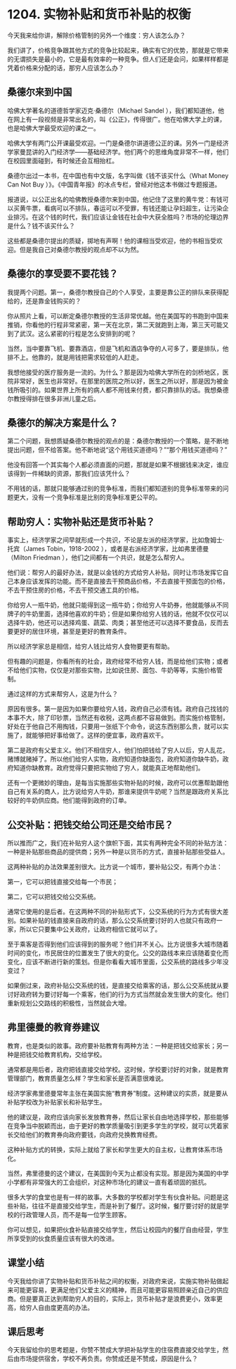 # 1204. 实物补贴和货币补贴的权衡
今天我来给你讲，解除价格管制的另外一个维度：穷人该怎么办？

我们讲了，价格竞争跟其他方式的竞争比较起来，确实有它的优势，那就是它带来的无谓损失是最小的，它是最有效率的一种竞争。但人们还是会问，如果样样都是凭着价格来分配的话，那穷人应该怎么办？
## 桑德尔来到中国
哈佛大学著名的道德哲学家迈克·桑德尔（Michael Sandel ），我们都知道他，他在网上有一段视频是非常出名的，叫《公正》，传得很广。他在哈佛大学上的课，也是哈佛大学最受欢迎的课之一。

哈佛大学有两门公开课最受欢迎。一门是桑德尔讲道德公正的课。另外一门是经济学家曼昆讲的入门经济学——基础经济学。他们两个的思维角度非常不一样，他们在校园里面碰到，有时候还会互相抬杠。

桑德尔出过一本书，在中国也有中文版，名字叫做《钱不该买什么（What Money Can Not Buy&nbsp;）》。《中国青年报》的冰点专栏，曾经对他这本书做过专题报道。

报道说，以公正出名的哈佛教授桑德尔来到中国，他记住了这里的黄牛党：有钱可以买黄牛票，看病可以不排队，春运可以不受罪，有钱还能让孕妇超生，让污染企业排污。在这个钱的时代，我们应该让金钱在社会中大获全胜吗？市场的伦理边界是什么？钱不该买什么？

这些都是桑德尔提出的质疑，掷地有声啊！他的课相当受欢迎，他的书相当受欢迎。但是我自己对桑德尔教授的观点却不以为然。
## 桑德尔的享受要不要花钱？
我提两个问题。第一，桑德尔教授自己的个人享受，主要是靠公正的排队来获得配给的，还是靠金钱购买的？ 

你从照片上看，可以断定桑德尔教授的生活非常优越。他在美国写的书跑到中国来推销，你看他的行程非常紧密，第一天在北京，第二天就跑到上海，第三天可能又到了武汉。这么紧密的行程是怎么安排到的呢？

当然，当中要靠飞机、要靠酒店，但是飞机和酒店争夺的人可多了，要是排队，他排不上。他靠的，就是用钱把需求较低的人赶走。

我想他接受的医疗服务是一流的。为什么？那是因为哈佛大学所在的剑桥地区，医院非常好，医生也非常好。在那里的医院之所以好，医生之所以好，那是因为被金钱所吸引的。如果世界上所有的病人都不用钱来付费，都只靠排队的话。我想桑德尔教授得排在很多非洲儿童之后。
## 桑德尔的解决方案是什么？
第二个问题，我想质疑桑德尔教授的观点的是：桑德尔教授的一个策略，是不断地提出问题，但不给答案。他不断地说“这个用钱买道德吗？”“那个用钱买道德吗？”

他没有回答一个其实每个人都必须直面的问题，那就是如果不根据钱来决定，谁应该得到一件稀缺的资源，那我们应该凭什么？

不用钱的话，那就只能够通过别的竞争标准，而我们都知道别的竞争标准带来的问题更大，没有一个竞争标准是比别的竞争标准更公平的。
## 帮助穷人：实物补贴还是货币补贴？
事实上，经济学家之间早就形成一个共识，不论是左派的经济学家，比如詹姆士·托宾（James Tobin，1918-2002 ），或者是右派经济学家，比如弗里德曼（Milton Friedman ），他们之间都有一个共识，就是怎么帮穷人。

他们说：帮穷人的最好办法，就是以金钱的方式给穷人补贴，同时让市场发挥它自己本身应该发挥的功能。而不是直接去干预商品价格，不去直接干预面包的价格，不去干预住房的价格，不去干预交通工具的价格。

你给穷人一瓶牛奶，他就只能得到这一瓶牛奶；你给穷人牛奶券，他就能够从不同牌子的牛奶里面，选择他喜欢的牛奶；但是如果你给穷人钱的话，他就不仅仅可以选择牛奶，他还可以选择鸡蛋、蔬菜、肉类；甚至他还可以选择不要食品，反而去要更好的居住环境，甚至是更好的教育条件。

所以经济学家总是相信，给穷人钱比给穷人食物要更有帮助。

但有趣的问题是，你看所有的社会，政府经常不给穷人钱，而是给他们实物；或者不给他们实物，仅仅是对那些实物，比如说住房、面包、牛奶等等，实施价格管制。

通过这样的方式来帮穷人，这是为什么？

原因有很多。第一是因为如果你要给穷人钱，政府自己必须有钱。政府自己找钱的本事不大，除了印钞票，当然还有收税，这两点都不容易做到。而实施价格管制，好处在于他自己不用掏钱，只要用一张纸下个命令，说这东西别那么贵，就可以实施了，就能够把好事给做了。这样的便宜事，政府喜欢干。

第二是政府有父爱主义。他们不相信穷人，他们怕把钱给了穷人以后，穷人乱花，赌博就赌掉了。所以他们给穷人实物，政府知道你缺面包，政府知道你缺牛奶，政府知道你缺教育。政府觉得只要把实物给了穷人，就能真正地帮助他们。

还有一个更微妙的理由，是每当实施那些实物补贴的时候，政府可以优惠帮助跟他自己有关系的商人，比方说给穷人牛奶，那谁来提供牛奶呢？当然是跟政府关系比较好的牛奶供应商。他们能得到政府的订单。
## 公交补贴：把钱交给公司还是交给市民？
所以推而广之，我们在补贴穷人这个旗帜下面，其实有两种完全不同的补贴方法：一种是补贴那些商品的提供商；另外一种是以货币的方式，直接补贴那些受益人。

这两种补贴的办法效果差别很大。比方说一个城市，要补贴公交，有两个办法：

第一，它可以把钱直接交给每一个市民；

第二，它可以把钱交给公交系统。

通常它使用的是后者。在这两种不同的补贴形式下，公交系统的行为方式有很大差别。如果补贴的钱直接来自政府的话，那么公交系统要讨好的人也就只有政府一家，所以它只要集中公关政府，让政府相信它就可以了。

至于乘客是否得到他们应该得到的服务呢？他们并不关心。比方说很多大城市随着时间的变化，市民居住的位置发生了很大的变化。公交的路线本来应该随着变化而变化，应该不断进行新的策划。但是你看看大城市里面，公交系统的路线多少年没变过？

如果倒过来，政府补贴公交系统的钱，是直接交给乘客的话，那么公交系统就从要讨好政府转为要讨好每一个乘客，他们的行为方式当然就会发生很大的变化。他们重新规划公交路线的积极性，当然就会大增。
## 弗里德曼的教育券建议
教育，也是类似的故事。政府要补贴教育有两种方法：一种是把钱交给家长；另一种是把钱交给教育机构，交给学校。

通常都是用后者，政府把钱直接交给学校。这时候，学校要讨好的对象，就是教育管理部门，教育质量怎么样？学生和家长是否满意很难说。

经济学家弗里德曼常年主张在美国实施“教育券”制度。这种建议的实质，就是要从补贴学校改为补贴家长和补贴学生。

他的建议是，政府应该向家长发放教育券，然后让家长自由地选择学校，那些能够在竞争当中脱颖而出，由于更好的教学质量吸引到更多学生的学校，就可以凭着家长交给他们的教育券向政府要钱，向政府兑换教育经费。

这种补贴方式的转换，实际上就给了家长和学生更大的自主权，让教育体系市场化。

当然，弗里德曼的这个建议，在美国到今天为止都没有实现。那是因为美国的中学小学都有非常强大的工会组织，对这种市场化的建议一直有着顽固的抵抗。

很多大学的食堂也是有一样的故事。大多数的学校都对学生有伙食补贴。问题是这些补贴，往往不是直接交给学生，而是补到了餐厅。这时候，餐厅要讨好的就是学校的行政管理人员，而不是每一位学生顾客。

你可以想见，如果把伙食补贴直接交给学生，然后让校园内的餐厅自由经营，学生所享受到的伙食质量应该有很大的改进。
## 课堂小结
今天我给你讲了实物补贴和货币补贴之间的权衡，对政府来说，实施实物补贴做起来可能更容易，更满足他们父爱主义的精神，而且可能更容易照顾亲近自己的供应商。但是要真正达到帮助穷人的目的，实际上，货币补贴才是浪费更小，效率更高，给穷人自由度更高的办法。
## 课后思考
今天我留给你的思考题是，你赞不赞成大学把补贴学生的住宿费直接交给学生，然后由市场提供宿舍，学校不再负责。你赞成还是不赞成，原因是什么？